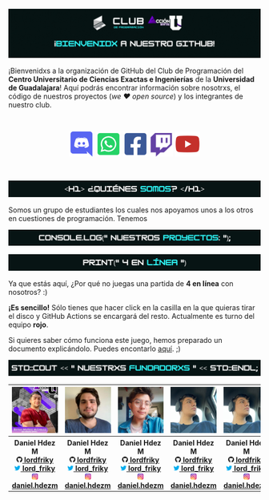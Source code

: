 ![Letrero de "¡Bienvenidx a nuestro GitHub!" con los logos del club de programación CUCEI y el de Acción U](./res/header2.gif)

¡Bienvenidxs a la organización de GitHub del Club de Programación del **Centro Universitario de Ciencias Exactas e Ingenierías** de la **Universidad de Guadalajara**! Aquí podrás encontrar información sobre nosotrxs, el código de nuestros proyectos (*we ❤️ open source*) y los integrantes de nuestro club.

<br><p align="center">
<a href="http://discord.programacion-cucei.club"><img src="./res/icons/discord.png" alt="Enlace al serividor de Discord" width="50"></a>
<a href="http://whatsapp.programacion-cucei.club"><img src="./res/icons/whatsapp.png" alt="Enlace al grupo de WhatsApp" width="50"></a>
<a href="http://facebook.programacion-cucei.club"><img src="./res/icons/facebook.png" alt="Enlace a la página de Facebook" width="50"></a>
<a href="http://twitch.programacion-cucei.club"><img src="./res/icons/twitch.png" alt="Enlace al canal de Twitch" width="47"></a>
<a href="http://youtube.programacion-cucei.club"><img src="./res/icons/youtube.png" alt="Enlace al canal de YouTube" width="50"></a>
</p><br>

![<h1>¿Quiénes somos?</h1>](./res/quienes_somos.png)

Somos un grupo de estudiantes los cuales nos apoyamos unos a los otros en cuestiones de programación. Tenemos

![console.log("Nuestros proyectos:");](./res/nuestros_proyectos.png)

![print("4 en línea")](./res/4_en_linea.png)

Ya que estás aquí, ¿Por qué no juegas una partida de **4 en línea** con nosotros? :)

**¡Es sencillo!** Sólo tienes que hacer click en la casilla en la que quieras tirar el disco y GitHub Actions se encargará del resto. Actualmente es turno del equipo **rojo**.


Si quieres saber cómo funciona este juego, hemos preparado un documento explicándolo. Puedes encontarlo [aquí](). ;)

![std::cout << "Nuestrxs fundadorxs" << ENDL;](./res/nuestrxs_fundadorxs.png)

<table align="center">
	<tr>
		<th><img src="./res/fundadorxs/bryan.jpg" alt="Foto de Bryan"></th>
		<th><img src="./res/fundadorxs/daniel.jpg" alt="Foto de Daniel Hdez M"></th>
		<th><img src="./res/fundadorxs/edward.jpg" alt="Foto de Edward"></th>
		<th><img src="./res/fundadorxs/neco.jpg" alt="Foto de Flavio"></th>
		<th><img src="./res/fundadorxs/neco.jpg" alt="Foto de Neco"></th>
		<th><img src="./res/fundadorxs/neco.jpg" alt="Foto de Selene"></th>
	</tr>
	<tr>
		<th><center>
			<b>Daniel Hdez M</b><br>
			<a href="https://github.com/lordfriky" target="_blank"><img src="./res/icons/github.png" width="12"> lordfriky</a><br>
			<a href="https://twitter.com/lord_friky" target="_blank"><img src="./res/icons/twitter.png" width="12"> lord_friky</a><br>
			<a href="https://www.instagram.com/daniel.hdezm/" target="_blank"><img src="./res/icons/instagram.png" width="12"> daniel.hdezm</a>
		</center></th>
		<th><center>
			<b>Daniel Hdez M</b><br>
			<a href="https://github.com/lordfriky" target="_blank"><img src="./res/icons/github.png" width="12"> lordfriky</a><br>
			<a href="https://twitter.com/lord_friky" target="_blank"><img src="./res/icons/twitter.png" width="12"> lord_friky</a><br>
			<a href="https://www.instagram.com/daniel.hdezm/" target="_blank"><img src="./res/icons/instagram.png" width="12"> daniel.hdezm</a>
		</center></th>
		<th><center>
			<b>Daniel Hdez M</b><br>
			<a href="https://github.com/lordfriky" target="_blank"><img src="./res/icons/github.png" width="12"> lordfriky</a><br>
			<a href="https://twitter.com/lord_friky" target="_blank"><img src="./res/icons/twitter.png" width="12"> lord_friky</a><br>
			<a href="https://www.instagram.com/daniel.hdezm/" target="_blank"><img src="./res/icons/instagram.png" width="12"> daniel.hdezm</a>
		</center></th>
		<th><center>
			<b>Daniel Hdez M</b><br>
			<a href="https://github.com/lordfriky" target="_blank"><img src="./res/icons/github.png" width="12"> lordfriky</a><br>
			<a href="https://twitter.com/lord_friky" target="_blank"><img src="./res/icons/twitter.png" width="12"> lord_friky</a><br>
			<a href="https://www.instagram.com/daniel.hdezm/" target="_blank"><img src="./res/icons/instagram.png" width="12"> daniel.hdezm</a>
		</center></th>
		<th><center>
			<b>Daniel Hdez M</b><br>
			<a href="https://github.com/lordfriky" target="_blank"><img src="./res/icons/github.png" width="12"> lordfriky</a><br>
			<a href="https://twitter.com/lord_friky" target="_blank"><img src="./res/icons/twitter.png" width="12"> lord_friky</a><br>
			<a href="https://www.instagram.com/daniel.hdezm/" target="_blank"><img src="./res/icons/instagram.png" width="12"> daniel.hdezm</a>
		</center></th>
		<th><center>
			<b>Daniel Hdez M</b><br>
			<a href="https://github.com/lordfriky" target="_blank"><img src="./res/icons/github.png" width="12"> lordfriky</a><br>
			<a href="https://twitter.com/lord_friky" target="_blank"><img src="./res/icons/twitter.png" width="12"> lord_friky</a><br>
			<a href="https://www.instagram.com/daniel.hdezm/" target="_blank"><img src="./res/icons/instagram.png" width="12"> daniel.hdezm</a>
		</center></th>
	</tr>
</table>
